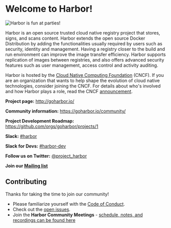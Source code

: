 # Welcome to Harbor!
![Harbor is fun at parties!](https://raw.githubusercontent.com/goharbor/website/master/docs/img/readme/harbor_logo.png)

Harbor is an open source trusted cloud native registry project that stores, signs, and scans content. Harbor extends the open source Docker Distribution by adding the functionalities usually required by users such as security, identity and management. Having a registry closer to the build and run environment can improve the image transfer efficiency. Harbor supports replication of images between registries, and also offers advanced security features such as user management, access control and activity auditing.

Harbor is hosted by the [Cloud Native Computing Foundation](https://cncf.io) (CNCF). If you are an organization that wants to help shape the evolution of cloud native technologies, consider joining the CNCF. For details about who's involved and how Harbor plays a role, read the CNCF
[announcement](https://www.cncf.io/blog/2018/07/31/cncf-to-host-harbor-in-the-sandbox/).


**Project page:** http://goharbor.io/

**Community information:** https://goharbor.io/community/

**Project Development Roadmap:** https://github.com/orgs/goharbor/projects/1

**Slack:** [#harbor](https://cloud-native.slack.com/messages/harbor)

**Slack for Devs:** [#harbor-dev](https://cloud-native.slack.com/messages/harbor-dev)

**Follow us on Twitter:** [@project_harbor](https://twitter.com/project_harbor)

**Join our [Mailing list](https://lists.cncf.io/g/harbor-users)**


## Contributing

Thanks for taking the time to join our community!

- Please familiarize yourself with the [Code of Conduct](https://github.com/goharbor/community/blob/master/CODE_OF_CONDUCT.md).
- Check out the [open issues](https://github.com/goharbor/harbor/issues).
- Join the **Harbor Community Meetings** - [schedule, notes, and recordings can be found here](https://goharbor.io/community/)
